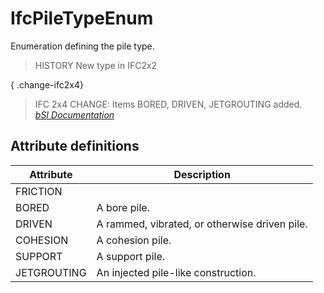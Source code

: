 IfcPileTypeEnum
===============
Enumeration defining the pile type.  
  
> HISTORY  New type in IFC2x2  
  
{ .change-ifc2x4}  
> IFC 2x4 CHANGE:  Items BORED, DRIVEN, JETGROUTING added.  
[ _bSI
Documentation_](https://standards.buildingsmart.org/IFC/DEV/IFC4_2/FINAL/HTML/schema/ifcstructuralelementsdomain/lexical/ifcpiletypeenum.htm)


Attribute definitions
---------------------
| Attribute   | Description                                   |
|-------------|-----------------------------------------------|
| FRICTION    |                                               |
| BORED       | A bore pile.                                  |
| DRIVEN      | A rammed, vibrated, or otherwise driven pile. |
| COHESION    | A cohesion pile.                              |
| SUPPORT     | A support pile.                               |
| JETGROUTING | An injected pile-like construction.           |

